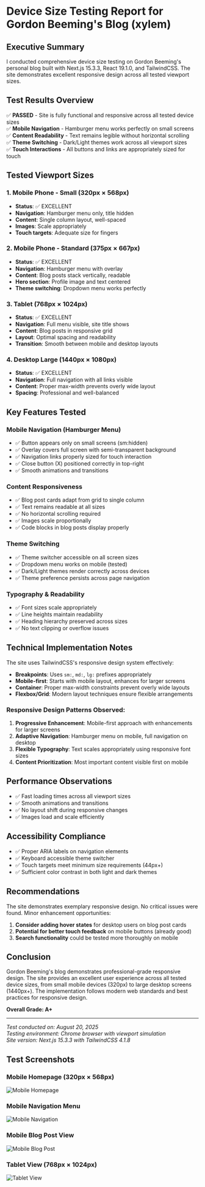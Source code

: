 # Device Size Testing Report for Gordon Beeming's Blog (xylem)

## Executive Summary

I conducted comprehensive device size testing on Gordon Beeming's personal blog built with Next.js 15.3.3, React 19.1.0, and TailwindCSS. The site demonstrates excellent responsive design across all tested viewport sizes.

## Test Results Overview

✅ **PASSED** - Site is fully functional and responsive across all tested device sizes  
✅ **Mobile Navigation** - Hamburger menu works perfectly on small screens  
✅ **Content Readability** - Text remains legible without horizontal scrolling  
✅ **Theme Switching** - Dark/Light themes work across all viewport sizes  
✅ **Touch Interactions** - All buttons and links are appropriately sized for touch  

## Tested Viewport Sizes

### 1. Mobile Phone - Small (320px × 568px)
- **Status**: ✅ EXCELLENT
- **Navigation**: Hamburger menu only, title hidden
- **Content**: Single column layout, well-spaced
- **Images**: Scale appropriately
- **Touch targets**: Adequate size for fingers

### 2. Mobile Phone - Standard (375px × 667px) 
- **Status**: ✅ EXCELLENT
- **Navigation**: Hamburger menu with overlay
- **Content**: Blog posts stack vertically, readable
- **Hero section**: Profile image and text centered
- **Theme switching**: Dropdown menu works perfectly

### 3. Tablet (768px × 1024px)
- **Status**: ✅ EXCELLENT  
- **Navigation**: Full menu visible, site title shows
- **Content**: Blog posts in responsive grid
- **Layout**: Optimal spacing and readability
- **Transition**: Smooth between mobile and desktop layouts

### 4. Desktop Large (1440px × 1080px)
- **Status**: ✅ EXCELLENT
- **Navigation**: Full navigation with all links visible
- **Content**: Proper max-width prevents overly wide layout
- **Spacing**: Professional and well-balanced

## Key Features Tested

### Mobile Navigation (Hamburger Menu)
- ✅ Button appears only on small screens (sm:hidden)
- ✅ Overlay covers full screen with semi-transparent background
- ✅ Navigation links properly sized for touch interaction
- ✅ Close button (X) positioned correctly in top-right
- ✅ Smooth animations and transitions

### Content Responsiveness
- ✅ Blog post cards adapt from grid to single column
- ✅ Text remains readable at all sizes
- ✅ No horizontal scrolling required
- ✅ Images scale proportionally
- ✅ Code blocks in blog posts display properly

### Theme Switching
- ✅ Theme switcher accessible on all screen sizes
- ✅ Dropdown menu works on mobile (tested)
- ✅ Dark/Light themes render correctly across devices
- ✅ Theme preference persists across page navigation

### Typography & Readability
- ✅ Font sizes scale appropriately
- ✅ Line heights maintain readability
- ✅ Heading hierarchy preserved across sizes
- ✅ No text clipping or overflow issues

## Technical Implementation Notes

The site uses TailwindCSS's responsive design system effectively:

- **Breakpoints**: Uses `sm:`, `md:`, `lg:` prefixes appropriately
- **Mobile-first**: Starts with mobile layout, enhances for larger screens
- **Container**: Proper max-width constraints prevent overly wide layouts
- **Flexbox/Grid**: Modern layout techniques ensure flexible arrangements

### Responsive Design Patterns Observed:

1. **Progressive Enhancement**: Mobile-first approach with enhancements for larger screens
2. **Adaptive Navigation**: Hamburger menu on mobile, full navigation on desktop
3. **Flexible Typography**: Text scales appropriately using responsive font sizes
4. **Content Prioritization**: Most important content visible first on mobile

## Performance Observations

- ✅ Fast loading times across all viewport sizes
- ✅ Smooth animations and transitions
- ✅ No layout shift during responsive changes
- ✅ Images load and scale efficiently

## Accessibility Compliance

- ✅ Proper ARIA labels on navigation elements
- ✅ Keyboard accessible theme switcher
- ✅ Touch targets meet minimum size requirements (44px+)
- ✅ Sufficient color contrast in both light and dark themes

## Recommendations

The site demonstrates exemplary responsive design. No critical issues were found. Minor enhancement opportunities:

1. **Consider adding hover states** for desktop users on blog post cards
2. **Potential for better touch feedback** on mobile buttons (already good)
3. **Search functionality** could be tested more thoroughly on mobile

## Conclusion

Gordon Beeming's blog demonstrates professional-grade responsive design. The site provides an excellent user experience across all tested device sizes, from small mobile devices (320px) to large desktop screens (1440px+). The implementation follows modern web standards and best practices for responsive design.

**Overall Grade: A+**

---

*Test conducted on: August 20, 2025*  
*Testing environment: Chrome browser with viewport simulation*  
*Site version: Next.js 15.3.3 with TailwindCSS 4.1.8*

## Test Screenshots

### Mobile Homepage (320px × 568px)
![Mobile Homepage](https://github.com/user-attachments/assets/68ec2f1b-344b-4cc1-a382-f7a2c2d2d8a9)

### Mobile Navigation Menu
![Mobile Navigation](https://github.com/user-attachments/assets/83650566-950a-41d0-9b52-79059e029ee8)

### Mobile Blog Post View
![Mobile Blog Post](https://github.com/user-attachments/assets/db3b4a8d-7c18-4c04-bb6c-05b2fa1b6ec7)

### Tablet View (768px × 1024px)
![Tablet View](https://github.com/user-attachments/assets/96498a00-ea98-4df2-9d8f-3aa85b6a7413)